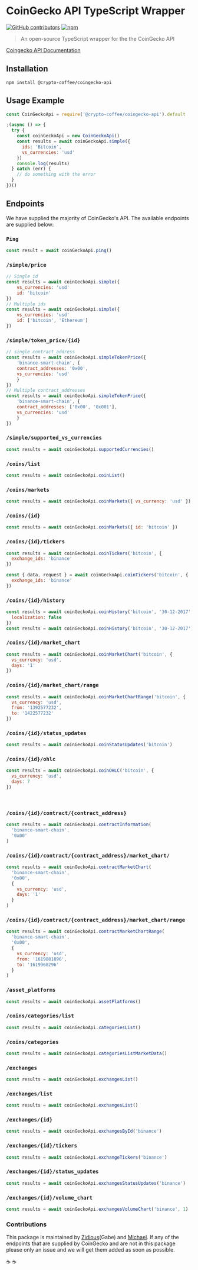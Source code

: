 # CoinGecko API TypeScript Wrapper

[![GitHub contributors](https://img.shields.io/github/contributors/michael-siek/coingecko-api)](https://github.com/michael-siek/coingecko-api/graphs/contributors)
[![npm](https://img.shields.io/npm/dt/@crypto-coffee/coingecko-api)](https://www.npmjs.com/package/@crypto-coffee/coingecko-api)

> An open-source TypeScript wrapper for the the CoinGecko API

[Coingecko API Documentation](https://www.coingecko.com/en/api/documentation)

## Installation

```console
npm install @crypto-coffee/coingecko-api
```

## Usage Example

```js
const CoinGeckoApi = require('@crypto-coffee/coingecko-api').default

;(async () => {
  try {
    const coinGeckoApi = new CoinGeckoApi()
    const results = await coinGeckoApi.simple({
      ids: 'Bitcoin',
      vs_currencies: 'usd'
    })
    console.log(results)
  } catch (err) {
    // do something with the error
  }
})()
```

## Endpoints

We have supplied the majority of CoinGecko's API. The available endpoints are supplied below:

### `Ping`

```js
const result = await coinGeckoApi.ping()
```

### `/simple/price`

```js
// Single id
const results = await coinGeckoApi.simple({
    vs_currencies: 'usd'
    id: 'bitcoin'
})
// Multiple ids
const results = await coinGeckoApi.simple({
    vs_currencies: 'usd'
    id: ['bitcoin', 'Ethereum']
})
```

### `/simple/token_price/{id}`

```js
// single contract_address
const results = await coinGeckoApi.simpleTokenPrice({
    'binance-smart-chain', {
    contract_addresses: '0x00',
    vs_currencies: 'usd'
    }
})
// Multiple contract_addresses
const results = await coinGeckoApi.simpleTokenPrice({
    'binance-smart-chain', {
    contract_addresses: ['0x00', '0x001'],
    vs_currencies: 'usd'
    }
})
```

### `/simple/supported_vs_currencies`

```js
const results = await coinGeckoApi.supportedCurrencies()
```

### `​/coins​/list`

```js
const results = await coinGeckoApi.coinList()
```

### `​/coins​/markets`

```js
const results = await coinGeckoApi.coinMarkets({ vs_currency: 'usd' })
```

### `​/coins​/{id}`

```js
const results = await coinGeckoApi.coinMarkets({ id: 'bitcoin' })
```

### `​/coins​/{id}​/tickers`

```js
const results = await coinGeckoApi.coinTickers('bitcoin', {
  exchange_ids: 'binance'
})

const { data, request } = await coinGeckoApi.coinTickers('bitcoin', {
  exchange_ids: 'binance'
})
```

### `​/coins​/{id}​/history`

```js
const results = await coinGeckoApi.coinHistory('bitcoin', '30-12-2017', {
  localization: false
})
const results = await coinGeckoApi.coinHistory('bitcoin', '30-12-2017')
```

### `​/coins​/{id}​/market_chart`

```js
const results = await coinGeckoApi.coinMarketChart('bitcoin', {
  vs_currency: 'usd',
  days: '1'
})
```

### `​/coins​/{id}​/market_chart​/range`

```js
const results = await coinGeckoApi.coinMarketChartRange('bitcoin', {
  vs_currency: 'usd',
  from: '1392577232',
  to: '1422577232'
})
```

### `​/coins​/{id}​/status_updates`

```js
const results = await coinGeckoApi.coinStatusUpdates('bitcoin')
```

### `​/coins​/{id}​/ohlc`

```js
const results = await coinGeckoApi.coinOHLC('bitcoin', {
  vs_currency: 'usd',
  days: 7
})
```

​

### `/coins​/{id}​/contract​/{contract_address}`

```js
const results = await coinGeckoApi.contractInformation(
  'binance-smart-chain',
  '0x00'
)
```

### `/coins​/{id}​/contract​/{contract_address}​/market_chart​/`

```js
const results = await coinGeckoApi.contractMarketChart(
  'binance-smart-chain',
  '0x00',
  {
    vs_currency: 'usd',
    days: '1'
  }
)
```

### `/coins​/{id}​/contract​/{contract_address}​/market_chart​/range`

```js
const results = await coinGeckoApi.contractMarketChartRange(
  'binance-smart-chain',
  '0x00',
  {
    vs_currency: 'usd',
    from: '1619881896',
    to: '1619968296'
  }
)
```

### `/asset_platforms`

```js
const results = await coinGeckoApi.assetPlatforms()
```

### `/coins​/categories​/list`

```js
const results = await coinGeckoApi.categoriesList()
```

### `/coins​/categories`

```js
const results = await coinGeckoApi.categoriesListMarketData()
```

### `/exchanges`

```js
const results = await coinGeckoApi.exchangesList()
```

### `/exchanges​/list`

```js
const results = await coinGeckoApi.exchangesList()
```

### `/exchanges​/{id}`

```js
const results = await coinGeckoApi.exchangesById('binance')
```

### `/exchanges​/{id}​/tickers`

```js
const results = await coinGeckoApi.exchangeTickers('binance')
```

### `/exchanges​/{id}​/status_updates`

```js
const results = await coinGeckoApi.exchangesStatusUpdates('binance')
```

### `/exchanges​/{id}​/volume_chart`

```js
const results = await coinGeckoApi.exchangesVolumeChart('binance', 1)
```

### Contributions

This package is maintained by [Zidious](https://github.com/Zidious)(Gabe) and [Michael](https://github.com/michael-siek). If any of the endpoints that are supplied by CoinGecko and are not in this package please only an issue and we will get them added as soon as possible.

:coffee: :coffee:
